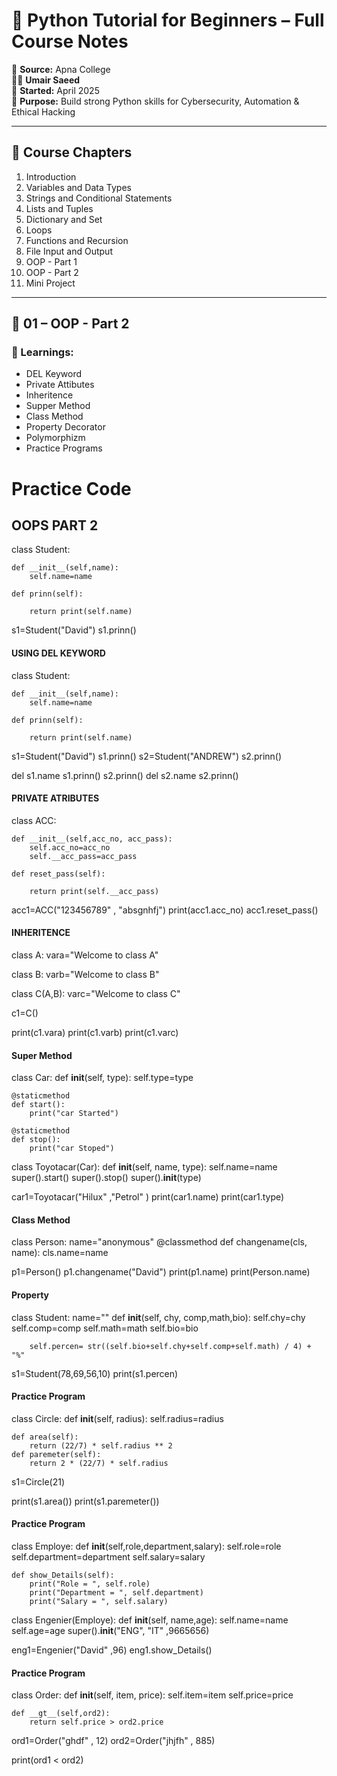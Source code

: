 # 🐍 Python Tutorial for Beginners – Full Course Notes

🎥 **Source:** Apna College  
🧑‍💻 **Umair Saeed**  
📅 **Started:** April 2025  
📘 **Purpose:** Build strong Python skills for Cybersecurity, Automation & Ethical Hacking

---

## 📑 Course Chapters

1. Introduction
2. Variables and Data Types
3. Strings and Conditional Statements
4. Lists and Tuples
5. Dictionary and Set
6. Loops
7. Functions and Recursion
8. File Input and Output
9. OOP - Part 1
10. OOP - Part 2
11. Mini Project

---

## 🧠 01 – OOP - Part 2

### 🔑 Learnings:
- DEL Keyword
- Private Attibutes
- Inheritence
- Supper Method
- Class Method
- Property Decorator
- Polymorphizm
- Practice Programs


# Practice Code

## OOPS PART 2

class Student:

    def __init__(self,name):
        self.name=name

    def prinn(self):

        return print(self.name)

s1=Student("David")
s1.prinn()

#### USING DEL KEYWORD

class Student:

    def __init__(self,name):
        self.name=name

    def prinn(self):

        return print(self.name)
s1=Student("David")
s1.prinn()
s2=Student("ANDREW")
s2.prinn()

del s1.name
s1.prinn()
s2.prinn()
del s2.name
s2.prinn()

#### PRIVATE ATRIBUTES

class ACC:

    def __init__(self,acc_no, acc_pass):
        self.acc_no=acc_no
        self.__acc_pass=acc_pass

    def reset_pass(self):

        return print(self.__acc_pass)
    
acc1=ACC("123456789" , "absgnhfj")
print(acc1.acc_no)
acc1.reset_pass()

#### INHERITENCE


class A:
    vara="Welcome to class A"

class B:
    varb="Welcome to class B"

class C(A,B):
    varc="Welcome to class C"

c1=C()

print(c1.vara)
print(c1.varb)
print(c1.varc)

#### Super Method

class Car:
    def __init__(self, type):
        self.type=type

    @staticmethod
    def start():
        print("car Started")
    
    @staticmethod
    def stop():
        print("car Stoped")

class Toyotacar(Car):
    def __init__(self, name,  type):
        self.name=name
        super().start()
        super().stop()
        super().__init__(type)


car1=Toyotacar("Hilux" ,"Petrol" )
print(car1.name)
print(car1.type)



#### Class Method


class Person:
    name="anonymous"
    @classmethod
    def changename(cls, name):
        cls.name=name

p1=Person()
p1.changename("David")
print(p1.name)
print(Person.name)

#### Property 

class Student:
    name=""
    def __init__(self, chy, comp,math,bio):
        self.chy=chy
        self.comp=comp
        self.math=math
        self.bio=bio

        self.percen= str((self.bio+self.chy+self.comp+self.math) / 4) + "%"

s1=Student(78,69,56,10)
print(s1.percen)

#### Practice Program

class Circle:
    def __init__(self, radius):
        self.radius=radius

    def area(self):
        return (22/7) * self.radius ** 2 
    def paremeter(self):
        return 2 * (22/7) * self.radius
    
s1=Circle(21)

print(s1.area())
print(s1.paremeter())


#### Practice Program

class Employe:
    def __init__(self,role,department,salary):
        self.role=role
        self.department=department
        self.salary=salary

    def show_Details(self):
        print("Role = ", self.role)
        print("Department = ", self.department)
        print("Salary = ", self.salary)

class Engenier(Employe):
    def __init__(self, name,age):
        self.name=name
        self.age=age
        super().__init__("ENG", "IT" ,9665656)
        


eng1=Engenier("David" ,96)
eng1.show_Details()


#### Practice Program 

class Order:
    def __init__(self, item, price):
        self.item=item
        self.price=price

    def __gt__(self,ord2):
        return self.price > ord2.price
    
ord1=Order("ghdf" , 12)
ord2=Order("jhjfh" , 885)

print(ord1 < ord2)




